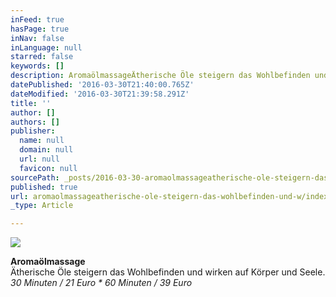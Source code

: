 ```yaml
---
inFeed: true
hasPage: true
inNav: false
inLanguage: null
starred: false
keywords: []
description: AromaölmassageÄtherische Öle steigern das Wohlbefinden und wirken auf Körper und Seele.30 Minuten / 21 Euro · 60 Minuten / 39 Euro
datePublished: '2016-03-30T21:40:00.765Z'
dateModified: '2016-03-30T21:39:58.291Z'
title: ''
author: []
authors: []
publisher:
  name: null
  domain: null
  url: null
  favicon: null
sourcePath: _posts/2016-03-30-aromaolmassageatherische-ole-steigern-das-wohlbefinden-und-w.md
published: true
url: aromaolmassageatherische-ole-steigern-das-wohlbefinden-und-w/index.html
_type: Article

---
```

![](https://the-grid-user-content.s3-us-west-2.amazonaws.com/205b8736-26a0-4370-862a-8057dd4fecec.jpg)

**Aromaölmassage**  
Ätherische Öle steigern das Wohlbefinden und wirken auf Körper und Seele.  
_30 Minuten / 21 Euro \* 60 Minuten / 39 Euro_